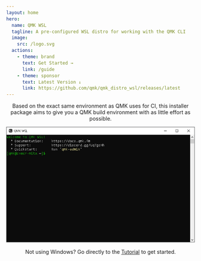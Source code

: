 ```yaml
---
layout: home
hero:
  name: QMK WSL
  tagline: A pre-configured WSL distro for working with the QMK CLI
  image:
    src: /logo.svg
  actions:
    - theme: brand
      text: Get Started →
      link: /guide
    - theme: sponsor
      text: Latest Version ↓
      link: https://github.com/qmk/qmk_distro_wsl/releases/latest
---
```


<div align="center">

Based on the exact same environment as QMK uses for CI, this installer package aims to give you a QMK build environment with as little effort as possible.

![terminal example"](/terminal.png)

Not using Windows? Go directly to the [Tutorial](https://docs.qmk.fm/#/newbs) to get started.

</div>
